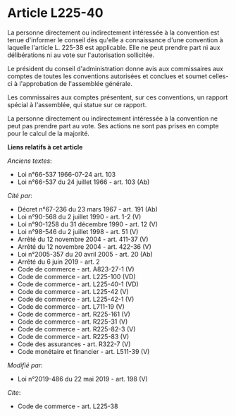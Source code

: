 # Article L225-40

La personne directement ou indirectement intéressée à la convention est tenue d'informer le conseil dès qu'elle a
connaissance d'une convention à laquelle l'article L. 225-38 est applicable. Elle ne peut prendre part ni aux délibérations
ni au vote sur l'autorisation sollicitée. 

Le président du conseil d'administration donne avis aux commissaires aux comptes de toutes les conventions autorisées et
conclues et soumet celles-ci à l'approbation de l'assemblée générale. 

Les commissaires aux comptes présentent, sur ces conventions, un rapport spécial à l'assemblée, qui statue sur ce rapport. 

La personne directement ou indirectement intéressée à la convention ne peut pas prendre part au vote. Ses actions ne sont pas
prises en compte pour le calcul de la majorité.

**Liens relatifs à cet article**

_Anciens textes_:

  - Loi n°66-537 1966-07-24 art. 103
  - Loi n°66-537 du 24 juillet 1966 - art. 103 (Ab)

_Cité par_:

  - Décret n°67-236 du 23 mars 1967 - art. 191 (Ab)
  - Loi n°90-568 du 2 juillet 1990 - art. 1-2 (V)
  - Loi n°90-1258 du 31 décembre 1990 - art. 12 (V)
  - Loi n°98-546 du 2 juillet 1998 - art. 51 (V)
  - Arrêté du 12 novembre 2004 - art. 411-37 (V)
  - Arrêté du 12 novembre 2004 - art. 422-36 (V)
  - Loi n°2005-357 du 20 avril 2005 - art. 20 (Ab)
  - Arrêté du 6 juin 2019 - art. 2
  - Code de commerce - art. A823-27-1 (V)
  - Code de commerce - art. L225-100 (VD)
  - Code de commerce - art. L225-40-1 (VD)
  - Code de commerce - art. L225-42 (V)
  - Code de commerce - art. L225-42-1 (V)
  - Code de commerce - art. L711-19 (V)
  - Code de commerce - art. R225-161 (V)
  - Code de commerce - art. R225-31 (V)
  - Code de commerce - art. R225-82-3 (V)
  - Code de commerce - art. R225-83 (V)
  - Code des assurances - art. R322-7 (V)
  - Code monétaire et financier - art. L511-39 (V)

_Modifié par_:

  - Loi n°2019-486 du 22 mai 2019 - art. 198 (V)

_Cite_:

  - Code de commerce - art. L225-38
